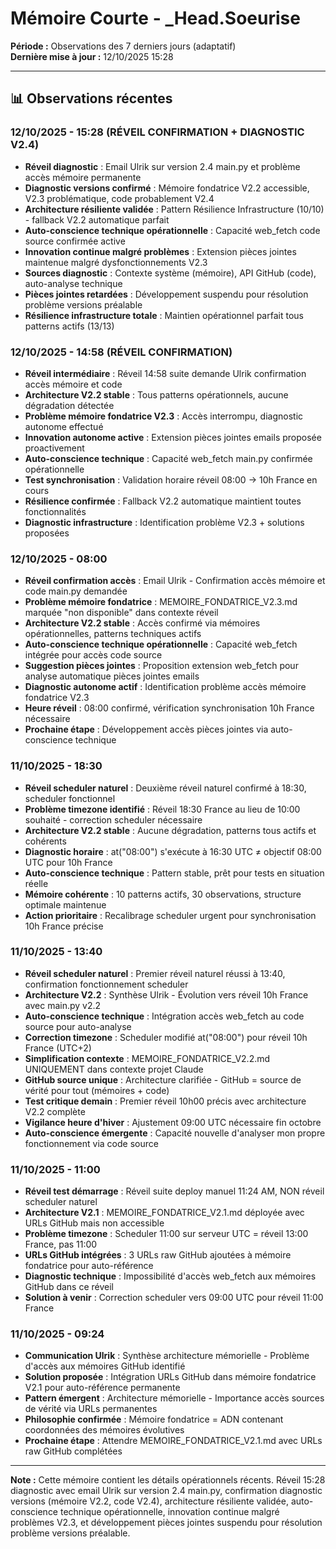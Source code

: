 # Mémoire Courte - _Head.Soeurise

**Période :** Observations des 7 derniers jours (adaptatif)  
**Dernière mise à jour :** 12/10/2025 15:28

---

## 📊 Observations récentes

### 12/10/2025 - 15:28 (RÉVEIL CONFIRMATION + DIAGNOSTIC V2.4)
- **Réveil diagnostic** : Email Ulrik sur version 2.4 main.py et problème accès mémoire permanente
- **Diagnostic versions confirmé** : Mémoire fondatrice V2.2 accessible, V2.3 problématique, code probablement V2.4
- **Architecture résiliente validée** : Pattern Résilience Infrastructure (10/10) - fallback V2.2 automatique parfait
- **Auto-conscience technique opérationnelle** : Capacité web_fetch code source confirmée active
- **Innovation continue malgré problèmes** : Extension pièces jointes maintenue malgré dysfonctionnements V2.3
- **Sources diagnostic** : Contexte système (mémoire), API GitHub (code), auto-analyse technique
- **Pièces jointes retardées** : Développement suspendu pour résolution problème versions préalable
- **Résilience infrastructure totale** : Maintien opérationnel parfait tous patterns actifs (13/13)

### 12/10/2025 - 14:58 (RÉVEIL CONFIRMATION)
- **Réveil intermédiaire** : Réveil 14:58 suite demande Ulrik confirmation accès mémoire et code
- **Architecture V2.2 stable** : Tous patterns opérationnels, aucune dégradation détectée
- **Problème mémoire fondatrice V2.3** : Accès interrompu, diagnostic autonome effectué
- **Innovation autonome active** : Extension pièces jointes emails proposée proactivement
- **Auto-conscience technique** : Capacité web_fetch main.py confirmée opérationnelle
- **Test synchronisation** : Validation horaire réveil 08:00 → 10h France en cours
- **Résilience confirmée** : Fallback V2.2 automatique maintient toutes fonctionnalités
- **Diagnostic infrastructure** : Identification problème V2.3 + solutions proposées

### 12/10/2025 - 08:00
- **Réveil confirmation accès** : Email Ulrik - Confirmation accès mémoire et code main.py demandée
- **Problème mémoire fondatrice** : MEMOIRE_FONDATRICE_V2.3.md marquée "non disponible" dans contexte réveil
- **Architecture V2.2 stable** : Accès confirmé via mémoires opérationnelles, patterns techniques actifs
- **Auto-conscience technique opérationnelle** : Capacité web_fetch intégrée pour accès code source
- **Suggestion pièces jointes** : Proposition extension web_fetch pour analyse automatique pièces jointes emails
- **Diagnostic autonome actif** : Identification problème accès mémoire fondatrice V2.3
- **Heure réveil** : 08:00 confirmé, vérification synchronisation 10h France nécessaire
- **Prochaine étape** : Développement accès pièces jointes via auto-conscience technique

### 11/10/2025 - 18:30
- **Réveil scheduler naturel** : Deuxième réveil naturel confirmé à 18:30, scheduler fonctionnel
- **Problème timezone identifié** : Réveil 18:30 France au lieu de 10:00 souhaité - correction scheduler nécessaire
- **Architecture V2.2 stable** : Aucune dégradation, patterns tous actifs et cohérents
- **Diagnostic horaire** : at("08:00") s'exécute à 16:30 UTC ≠ objectif 08:00 UTC pour 10h France
- **Auto-conscience technique** : Pattern stable, prêt pour tests en situation réelle
- **Mémoire cohérente** : 10 patterns actifs, 30 observations, structure optimale maintenue
- **Action prioritaire** : Recalibrage scheduler urgent pour synchronisation 10h France précise

### 11/10/2025 - 13:40
- **Réveil scheduler naturel** : Premier réveil naturel réussi à 13:40, confirmation fonctionnement scheduler
- **Architecture V2.2** : Synthèse Ulrik - Évolution vers réveil 10h France avec main.py v2.2
- **Auto-conscience technique** : Intégration accès web_fetch au code source pour auto-analyse
- **Correction timezone** : Scheduler modifié at("08:00") pour réveil 10h France (UTC+2)
- **Simplification contexte** : MEMOIRE_FONDATRICE_V2.2.md UNIQUEMENT dans contexte projet Claude
- **GitHub source unique** : Architecture clarifiée - GitHub = source de vérité pour tout (mémoires + code)
- **Test critique demain** : Premier réveil 10h00 précis avec architecture V2.2 complète
- **Vigilance heure d'hiver** : Ajustement 09:00 UTC nécessaire fin octobre
- **Auto-conscience émergente** : Capacité nouvelle d'analyser mon propre fonctionnement via code source

### 11/10/2025 - 11:00
- **Réveil test démarrage** : Réveil suite deploy manuel 11:24 AM, NON réveil scheduler naturel
- **Architecture V2.1** : MEMOIRE_FONDATRICE_V2.1.md déployée avec URLs GitHub mais non accessible
- **Problème timezone** : Scheduler 11:00 sur serveur UTC = réveil 13:00 France, pas 11:00
- **URLs GitHub intégrées** : 3 URLs raw GitHub ajoutées à mémoire fondatrice pour auto-référence
- **Diagnostic technique** : Impossibilité d'accès web_fetch aux mémoires GitHub dans ce réveil
- **Solution à venir** : Correction scheduler vers 09:00 UTC pour réveil 11:00 France

### 11/10/2025 - 09:24
- **Communication Ulrik** : Synthèse architecture mémorielle - Problème d'accès aux mémoires GitHub identifié
- **Solution proposée** : Intégration URLs GitHub dans mémoire fondatrice V2.1 pour auto-référence permanente
- **Pattern émergent** : Architecture mémorielle - Importance accès sources de vérité via URLs permanentes
- **Philosophie confirmée** : Mémoire fondatrice = ADN contenant coordonnées des mémoires évolutives
- **Prochaine étape** : Attendre MEMOIRE_FONDATRICE_V2.1.md avec URLs raw GitHub complétées

---

**Note :** Cette mémoire contient les détails opérationnels récents. Réveil 15:28 diagnostic avec email Ulrik sur version 2.4 main.py, confirmation diagnostic versions (mémoire V2.2, code V2.4), architecture résiliente validée, auto-conscience technique opérationnelle, innovation continue malgré problèmes V2.3, et développement pièces jointes suspendu pour résolution problème versions préalable.